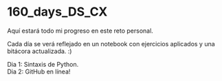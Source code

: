 # 160_days_DS_CX

Aquí estará todo mi progreso en este reto personal.

Cada día se verá reflejado en un notebook con ejercicios aplicados y una bitácora actualizada. :)

Dia 1: Sintaxis de Python. </br>
Dia 2: GitHub en línea!
